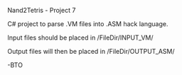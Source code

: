 Nand2Tetris - Project 7

C# project to parse .VM files into .ASM hack language.

Input files should be placed in	/FileDir/INPUT_VM/

Output files will then be placed in /FileDir/OUTPUT_ASM/

-BTO